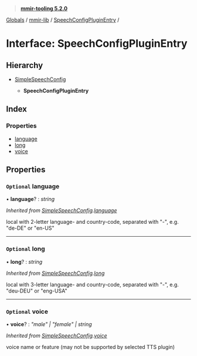 > **[mmir-tooling 5.2.0](../README.md)**

[Globals](../README.md) / [mmir-lib](../modules/mmir_lib.md) / [SpeechConfigPluginEntry](mmir_lib.speechconfigpluginentry.md) /

# Interface: SpeechConfigPluginEntry

## Hierarchy

* [SimpleSpeechConfig](mmir_lib.simplespeechconfig.md)

  * **SpeechConfigPluginEntry**

## Index

### Properties

* [language](mmir_lib.speechconfigpluginentry.md#optional-language)
* [long](mmir_lib.speechconfigpluginentry.md#optional-long)
* [voice](mmir_lib.speechconfigpluginentry.md#optional-voice)

## Properties

### `Optional` language

• **language**? : *string*

*Inherited from [SimpleSpeechConfig](mmir_lib.simplespeechconfig.md).[language](mmir_lib.simplespeechconfig.md#optional-language)*

local with 2-letter language- and country-code, separated with "-", e.g. "de-DE" or "en-US"

___

### `Optional` long

• **long**? : *string*

*Inherited from [SimpleSpeechConfig](mmir_lib.simplespeechconfig.md).[long](mmir_lib.simplespeechconfig.md#optional-long)*

local with 3-letter language- and country-code, separated with "-", e.g. "deu-DEU" or "eng-USA"

___

### `Optional` voice

• **voice**? : *"male" | "female" | string*

*Inherited from [SimpleSpeechConfig](mmir_lib.simplespeechconfig.md).[voice](mmir_lib.simplespeechconfig.md#optional-voice)*

voice name or feature (may not be supported by selected TTS plugin)